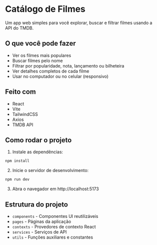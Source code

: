 # Catálogo de Filmes

Um app web simples para você explorar, buscar e filtrar filmes usando a API do TMDB.

## O que você pode fazer

- Ver os filmes mais populares
- Buscar filmes pelo nome
- Filtrar por popularidade, nota, lançamento ou bilheteira
- Ver detalhes completos de cada filme
- Usar no computador ou no celular (responsivo)

## Feito com

- React
- Vite
- TailwindCSS
- Axios
- TMDB API

## Como rodar o projeto

1. Instale as dependências:

```bash
npm install
```

2. Inicie o servidor de desenvolvimento:

```bash
npm run dev
```

3. Abra o navegador em http://localhost:5173

## Estrutura do projeto

- `components` - Componentes UI reutilizáveis
- `pages` - Páginas da aplicação
- `contexts` - Provedores de contexto React
- `services` - Serviços de API
- `utils` - Funções auxiliares e constantes